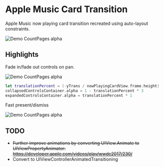 # Apple Music Card Transition
Apple Music now playing card transition recreated using auto-layout constraints.

![Demo CountPages alpha](https://thumbs.gfycat.com/LegitimateLoathsomeKoalabear-size_restricted.gif)

## Highlights
Fade in/fade out controls on pan.

![Demo CountPages alpha](https://thumbs.gfycat.com/PleasingCircularAyeaye-size_restricted.gif)

```Swift
let translationPercent = (-yTrans / nowPlayingCardView.frame.height)
collapsedControlsContainer.alpha = 1 - translationPercent * 3
expandedControlsContainer.alpha = translationPercent * 1
```

Fast present/dismiss

![Demo CountPages alpha](https://thumbs.gfycat.com/FluffyPrestigiousHedgehog-size_restricted.gif)

## TODO
* ~~Further improve animations by converting UIView.Animate to UIViewPropertyAnimator:~~
  ~~https://developer.apple.com/videos/play/wwdc2017/230/~~
* Convert to UIViewControllerAnimatedTransitioning
